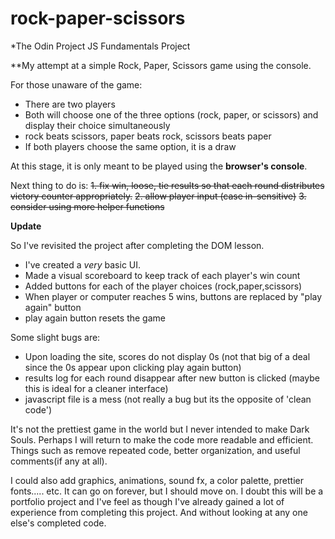 # rock-paper-scissors
*The Odin Project JS Fundamentals Project

**My attempt at a simple Rock, Paper, Scissors game using the console.

For those unaware of the game:
- There are two players
- Both will choose one of the three options (rock, paper, or scissors) and display their choice simultaneously
- rock beats scissors, paper beats rock, scissors beats paper
- If both players choose the same option, it is a draw

At this stage, it is only meant to be played using the **browser's console**. 

Next thing to do is:
~~1. fix win, loose, tie results so that each round distributes victory counter appropriately.~~
~~2. allow player input (case in-sensitive)~~
~~3. consider using more helper functions~~


**Update**

So I've revisited the project after completing the DOM lesson. 
- I've created a *very* basic UI.
- Made a visual scoreboard to keep track of each player's win count
- Added buttons for each of the player choices (rock,paper,scissors)
- When player or computer reaches 5 wins, buttons are replaced by "play again" button
- play again button resets the game

Some slight bugs are:
- Upon loading the site, scores do not display 0s (not that big of a deal since the 0s appear upon clicking play again button)
- results log for each round disappear after new button is clicked (maybe this is ideal for a cleaner interface)
- javascript file is a mess (not really a bug but its the opposite of 'clean code')

It's not the prettiest game in the world but I never intended to make Dark Souls. Perhaps I will return to make the code more readable and efficient. 
Things such as remove repeated code, better organization, and useful comments(if any at all). 

I could also add graphics, animations, sound fx, a color palette, prettier fonts..... etc. It can go on forever, but I should move on. I doubt this will be
a portfolio project and I've feel as though I've already gained a lot of experience from completing this project. And without looking at any one else's completed code.